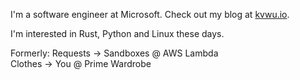 I'm a software engineer at Microsoft. Check out my blog at [kvwu.io](kvwu.io).

I'm interested in Rust, Python and Linux these days.

Formerly:
Requests -> Sandboxes @ AWS Lambda  
Clothes -> You @ Prime Wardrobe

<!--
**TransientError/TransientError** is a ✨ _special_ ✨ repository because its `README.md` (this file) appears on your GitHub profile.

Here are some ideas to get you started:

- 🔭 I’m currently working on ...
- 🌱 I’m currently learning ...
- 👯 I’m looking to collaborate on ...
- 🤔 I’m looking for help with ...
- 💬 Ask me about ...
- 📫 How to reach me: ...
- 😄 Pronouns: ...
- ⚡ Fun fact: ...
-->
